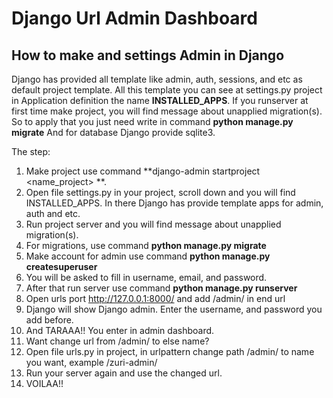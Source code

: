 # Django Url Admin Dashboard

## How to make and settings Admin in Django 
Django has provided all template like admin, auth, sessions, and etc as default project template.
All this template you can see at settings.py project in Application definition the name **INSTALLED_APPS**.
If you runserver at first time make project, you will find message about unapplied migration(s). 
So to apply that you just need write in command **python manage.py migrate**
And for database Django provide sqlite3.


The step:
1. Make project use command **django-admin startproject <name_project> **.
2. Open file settings.py in your project, scroll down and you will find INSTALLED_APPS. In there Django has provide template apps for admin, auth and etc.
4. Run project server and you will find message about unapplied migration(s). 
5. For migrations, use command **python manage.py migrate**
6. Make account for admin use command **python manage.py createsuperuser**
7. You will be asked to fill in username, email, and password.
9. After that run server use command **python manage.py runserver**
10. Open urls port http://127.0.0.1:8000/ and add /admin/ in end url
11. Django will show Django admin. Enter the username, and password you add before.
12. And TARAAA!! You enter in admin dashboard.
13. Want change url from /admin/ to else name?
14. Open file urls.py in project, in urlpattern change path /admin/ to name you want, example /zuri-admin/
15. Run your server again and use the changed url.
16. VOILAA!! 
